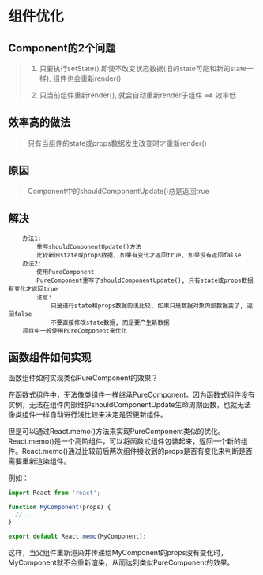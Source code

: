 # 组件优化

## Component的2个问题 

> 1. 只要执行setState(),即使不改变状态数据(旧的state可能和新的state一样), 组件也会重新render()
>
> 2. 只当前组件重新render(), 就会自动重新render子组件 ==> 效率低

## 效率高的做法

>  只有当组件的state或props数据发生改变时才重新render()

## 原因

>  Component中的shouldComponentUpdate()总是返回true

## 解决

        办法1: 
            重写shouldComponentUpdate()方法
            比较新旧state或props数据, 如果有变化才返回true, 如果没有返回false
        办法2:  
            使用PureComponent
            PureComponent重写了shouldComponentUpdate(), 只有state或props数据有变化才返回true
            注意: 
                只是进行state和props数据的浅比较, 如果只是数据对象内部数据变了, 返回false  
                不要直接修改state数据, 而是要产生新数据
        项目中一般使用PureComponent来优化


## 函数组件如何实现

函数组件如何实现类似PureComponent的效果？

在函数式组件中，无法像类组件一样继承PureComponent。因为函数式组件没有实例，无法在组件内部维护shouldComponentUpdate生命周期函数，也就无法像类组件一样自动进行浅比较来决定是否更新组件。

但是可以通过React.memo()方法来实现PureComponent类似的优化。React.memo()是一个高阶组件，可以将函数式组件包装起来，返回一个新的组件。React.memo()通过比较前后两次组件接收到的props是否有变化来判断是否需要重新渲染组件。

例如：

``` javascript
import React from 'react';

function MyComponent(props) {
  // ...
}

export default React.memo(MyComponent);

```
这样，当父组件重新渲染并传递给MyComponent的props没有变化时，MyComponent就不会重新渲染，从而达到类似PureComponent的效果。